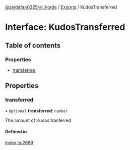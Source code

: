 [@zeldafan0225/ai_horde](../README.md) / [Exports](../modules.md) / KudosTransferred

# Interface: KudosTransferred

## Table of contents

### Properties

- [transferred](KudosTransferred.md#transferred)

## Properties

### transferred

• `Optional` **transferred**: `number`

The amount of Kudos tranferred

#### Defined in

[index.ts:2689](https://github.com/ZeldaFan0225/ai_horde/blob/3212b20/index.ts#L2689)
